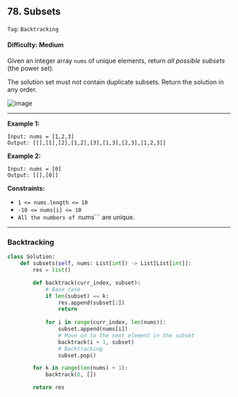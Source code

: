 ## 78. Subsets

```Tag```: ```Backtracking```

#### Difficulty: Medium

Given an integer array ```nums``` of unique elements, return _all possible subsets_ (the power set).

The solution set must not contain duplicate subsets. Return the solution in any order.

![image](https://user-images.githubusercontent.com/35042430/218276564-bb1b1b0b-2f7a-4a81-86bc-4e34250b1975.png)

---

__Example 1:__
```
Input: nums = [1,2,3]
Output: [[],[1],[2],[1,2],[3],[1,3],[2,3],[1,2,3]]
```

__Example 2:__
```
Input: nums = [0]
Output: [[],[0]]
```

__Constraints:__

- ```1 <= nums.length <= 10```
- ```-10 <= nums[i] <= 10```
- ```All the numbers of ```nums``` are unique.

---

### Backtracking

```Python
class Solution:
    def subsets(self, nums: List[int]) -> List[List[int]]:
        res = list()

        def backtrack(curr_index, subset):
            # Base case
            if len(subset) == k:
                res.append(subset[:])
                return
            
            for i in range(curr_index, len(nums)):
                subset.append(nums[i])
                # Move on to the next element in the subset
                backtrack(i + 1, subset)
                # Backtracking
                subset.pop()

        for k in range(len(nums) + 1):
            backtrack(0, [])

        return res
```
